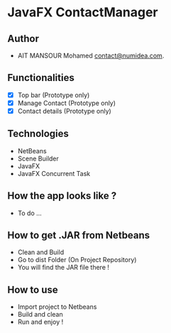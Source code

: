 
# JavaFX ContactManager


## Author
- AIT MANSOUR Mohamed <contact@numidea.com>.

## Functionalities
- [x] Top bar (Prototype only)
- [x] Manage Contact (Prototype only)
- [x] Contact details (Prototype only)

## Technologies
- NetBeans
- Scene Builder
- JavaFX
- JavaFX Concurrent Task

## How the app looks like ?
- To do ...

## How to get .JAR from Netbeans
- Clean and Build
- Go to dist Folder (On Project Repository)
- You will find the JAR file there !

## How to use
- Import project to Netbeans
- Build and clean
- Run and enjoy !
